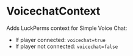 # VoicechatContext
Adds LuckPerms context for Simple Voice Chat:
- If player connected: `voicechat=true`
- If player not connected: `voicechat=false`
